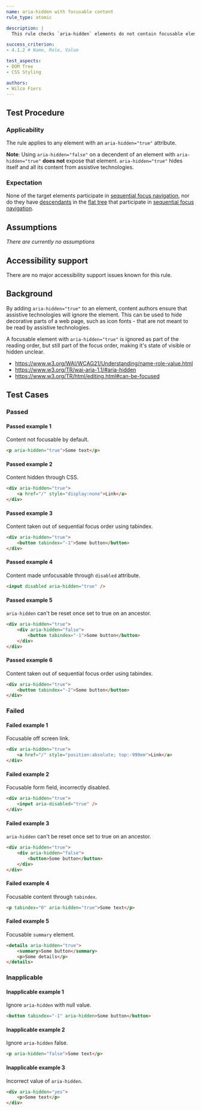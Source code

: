 ```yaml
---
name: aria-hidden with focusable content
rule_type: atomic

description: |
  This rule checks `aria-hidden` elements do not contain focusable elements

success_criterion:
- 4.1.2 # Name, Role, Value

test_aspects:
- DOM Tree
- CSS Styling

authors:
- Wilco Fiers
---
```


## Test Procedure

### Applicability

The rule applies to any element with an `aria-hidden="true"` attribute.

**Note**: Using `aria-hidden="false"` on a decendent of an element with `aria-hidden="true"` **does not** expose that element. `aria-hidden="true"` hides itself and all its content from assistive technologies.

### Expectation

None of the target elements participate in [sequential focus navigation](https://www.w3.org/TR/html/editing.html#sec-sequential-focus-navigation), nor do they have [descendants](https://www.w3.org/TR/dom41/#concept-tree-descendant) in the [flat tree](https://drafts.csswg.org/css-scoping/#flat-tree) that participate in [sequential focus navigation](https://www.w3.org/TR/html/editing.html#sec-sequential-focus-navigation).

## Assumptions

*There are currently no assumptions*

## Accessibility support

There are no major accessibility support issues known for this rule.

## Background

By adding `aria-hidden="true"` to an element, content authors ensure that assistive technologies will ignore the element. This can be used to hide decorative parts of a web page, such as icon fonts - that are not meant to be read by assistive technologies.

A focusable element with `aria-hidden="true"` is ignored as part of the reading order, but still part of the focus order, making it's state of visible or hidden unclear.

- https://www.w3.org/WAI/WCAG21/Understanding/name-role-value.html
- https://www.w3.org/TR/wai-aria-1.1/#aria-hidden
- https://www.w3.org/TR/html/editing.html#can-be-focused

## Test Cases

### Passed

#### Passed example 1

Content not focusable by default.

```html
<p aria-hidden="true">Some text</p>
```

#### Passed example 2

Content hidden through CSS.

```html
<div aria-hidden="true">
	<a href="/" style="display:none">Link</a>
</div>
```

#### Passed example 3

Content taken out of sequential focus order using tabindex.

```html
<div aria-hidden="true">
	<button tabindex="-1">Some button</button>
</div>
```

#### Passed example 4

Content made unfocusable through `disabled` attribute.

```html
<input disabled aria-hidden="true" />
```

#### Passed example 5

`aria-hidden` can't be reset once set to true on an ancestor.

```html
<div aria-hidden="true">
    <div aria-hidden="false">
        <button tabindex="-1">Some button</button>
    </div>
</div>
```

#### Passed example 6

Content taken out of sequential focus order using tabindex.

```html
<div aria-hidden="true">
	<button tabindex="-2">Some button</button>
</div>
```

### Failed

#### Failed example 1

Focusable off screen link.

```html
<div aria-hidden="true">
	<a href="/" style="position:absolute; top:-999em">Link</a>
</div>
```

#### Failed example 2

Focusable form field, incorrectly disabled.

```html
<div aria-hidden="true">
	<input aria-disabled="true" />
</div>
```

#### Failed example 3

`aria-hidden` can't be reset once set to true on an ancestor.

```html	
<div aria-hidden="true">
    <div aria-hidden="false">
        <button>Some button</button>
    </div>
</div>
```

#### Failed example 4

Focusable content through `tabindex`.

```html
<p tabindex="0" aria-hidden="true">Some text</p>
```

#### Failed example 5

Focusable `summary` element.

```html
<details aria-hidden="true">
    <summary>Some button</summary>
    <p>Some details</p>
</details>
```

### Inapplicable

#### Inapplicable example 1

Ignore `aria-hidden` with null value.

```html
<button tabindex="-1" aria-hidden>Some button</button>
```

#### Inapplicable example 2

Ignore `aria-hidden` false.

```html
<p aria-hidden="false">Some text</p>
```

#### Inapplicable example 3

Incorrect value of `aria-hidden`.

```html
<div aria-hidden="yes">
	<p>Some text</p>
</div>
```

